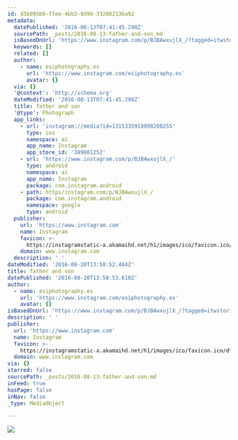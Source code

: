 ```yaml
---
id: d3b095b0-ffee-4bb2-8d90-332002136a92
metadata:
  datePublished: '2016-08-13T07:41:45.298Z'
  sourcePath: _posts/2016-08-13-father-and-son.md
  isBasedOnUrl: 'https://www.instagram.com/p/BJBAwxujlX_/?tagged=itwstories'
  keywords: []
  related: []
  author:
    - name: esiphotography.es
      url: 'https://www.instagram.com/esiphotography.es'
      avatar: {}
  via: {}
  '@context': 'http://schema.org'
  dateModified: '2016-08-13T07:41:45.298Z'
  title: father and son
  '@type': Photograph
  app_links:
    - url: 'instagram://media?id=1315335918098208255'
      type: ios
      namespace: ai
      app_name: Instagram
      app_store_id: '389801252'
    - url: 'https://www.instagram.com/p/BJBAwxujlX_/'
      type: android
      namespace: ai
      app_name: Instagram
      package: com.instagram.android
    - path: https/instagram.com/p/BJBAwxujlX_/
      package: com.instagram.android
      namespace: google
      type: android
  publisher:
    url: 'https://www.instagram.com'
    name: Instagram
    favicon: >-
      https://instagramstatic-a.akamaihd.net/h1/images/ico/favicon.ico/dfa85bb1fd63.ico
    domain: www.instagram.com
  description: ' '
dateModified: '2016-08-20T13:58:52.484Z'
title: father and son
datePublished: '2016-08-20T13:58:53.610Z'
author:
  - name: esiphotography.es
    url: 'https://www.instagram.com/esiphotography.es'
    avatar: {}
isBasedOnUrl: 'https://www.instagram.com/p/BJBAwxujlX_/?tagged=itwstories'
description: ' '
publisher:
  url: 'https://www.instagram.com'
  name: Instagram
  favicon: >-
    https://instagramstatic-a.akamaihd.net/h1/images/ico/favicon.ico/dfa85bb1fd63.ico
  domain: www.instagram.com
via: {}
starred: false
sourcePath: _posts/2016-08-13-father-and-son.md
inFeed: true
hasPage: false
inNav: false
_type: MediaObject

---
```

![ ](https://imgflo.herokuapp.com/graph/vahj1ThiexotieMo/1fb8027d689503e4a61a28b383ff8960/noop.jpg?input=https%3A%2F%2Fscontent.cdninstagram.com%2Ft51.2885-15%2Fsh0.08%2Fe35%2Fp640x640%2F14026581_172833086461426_1654361317_n.jpg%3Fig_cache_key%3DMTMxNTMzNTkxODA5ODIwODI1NQ%253D%253D.2)
